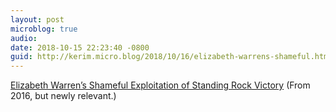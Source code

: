 ```yaml
---
layout: post
microblog: true
audio: 
date: 2018-10-15 22:23:40 -0800
guid: http://kerim.micro.blog/2018/10/16/elizabeth-warrens-shameful.html
---
```

[Elizabeth Warren’s Shameful Exploitation of Standing Rock Victory](https://www.counterpunch.org/2016/12/06/elizabeth-warrens-shameful-exploitation-of-standing-rock-victory/) (From 2016, but newly relevant.)
